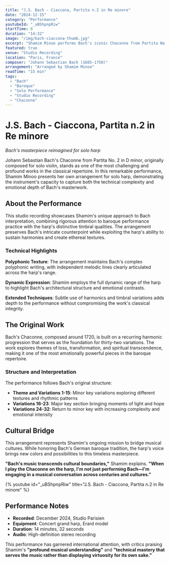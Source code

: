 ```yaml
---
title: "J.S. Bach - Ciaccona, Partita n.2 in Re minore"
date: "2024-12-15"
category: "Performance"
youtubeId: "_uBShpnpRiw"
startTime: 0
duration: "14:32"
image: "/img/bach-ciaccona-thumb.jpg"
excerpt: "Shamim Minoo performs Bach's iconic Chaconne from Partita No. 2, masterfully arranged for solo harp, showcasing both technical brilliance and emotional depth."
featured: true
venue: "Studio Recording"
location: "Paris, France"
composer: "Johann Sebastian Bach (1685-1750)"
arrangement: "Arranged by Shamim Minoo"
readTime: "15 min"
tags:
  - "Bach"
  - "Baroque"
  - "Solo Performance"
  - "Studio Recording"
  - "Chaconne"
---
```


# J.S. Bach - Ciaccona, Partita n.2 in Re minore

*Bach's masterpiece reimagined for solo harp*

Johann Sebastian Bach's Chaconne from Partita No. 2 in D minor, originally composed for solo violin, stands as one of the most challenging and profound works in the classical repertoire. In this remarkable performance, Shamim Minoo presents her own arrangement for solo harp, demonstrating the instrument's capacity to capture both the technical complexity and emotional depth of Bach's masterwork.

## About the Performance

This studio recording showcases Shamim's unique approach to Bach interpretation, combining rigorous attention to baroque performance practice with the harp's distinctive timbral qualities. The arrangement preserves Bach's intricate counterpoint while exploiting the harp's ability to sustain harmonies and create ethereal textures.

### Technical Highlights

**Polyphonic Texture**: The arrangement maintains Bach's complex polyphonic writing, with independent melodic lines clearly articulated across the harp's range.

**Dynamic Expression**: Shamim employs the full dynamic range of the harp to highlight Bach's architectural structure and emotional contrasts.

**Extended Techniques**: Subtle use of harmonics and timbral variations adds depth to the performance without compromising the work's classical integrity.

## The Original Work

Bach's Chaconne, composed around 1720, is built on a recurring harmonic progression that serves as the foundation for thirty-two variations. The work explores themes of loss, transformation, and spiritual transcendence, making it one of the most emotionally powerful pieces in the baroque repertoire.

### Structure and Interpretation

The performance follows Bach's original structure:
- **Theme and Variations 1-15**: Minor key variations exploring different textures and rhythmic patterns
- **Variations 16-23**: Major key section bringing moments of light and hope
- **Variations 24-32**: Return to minor key with increasing complexity and emotional intensity

## Cultural Bridge

This arrangement represents Shamim's ongoing mission to bridge musical cultures. While honoring Bach's German baroque tradition, the harp's voice brings new colors and possibilities to this timeless masterpiece.

**"Bach's music transcends cultural boundaries,"** Shamim explains. **"When I play the Chaconne on the harp, I'm not just performing Bach—I'm engaging in a musical conversation across centuries and cultures."**

{% youtube id="_uBShpnpRiw" title="J.S. Bach - Ciaccona, Partita n.2 in Re minore" %}

## Performance Notes

- **Recorded**: December 2024, Studio Parisien
- **Equipment**: Concert grand harp, Erard model
- **Duration**: 14 minutes, 32 seconds
- **Audio**: High-definition stereo recording

This performance has garnered international attention, with critics praising Shamim's **"profound musical understanding"** and **"technical mastery that serves the music rather than displaying virtuosity for its own sake."**